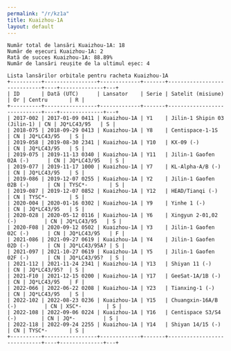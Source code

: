 ```yaml
---
permalink: "/r/kz1a"
title: Kuaizhou-1A
layout: default
---
```


    Număr total de lansări Kuaizhou-1A: 18
    Număr de eșecuri Kuaizhou-1A: 2
    Rată de succes Kuaizhou-1A: 88.89%
    Număr de lansări reușite de la ultimul eșec: 4
    
    Lista lansărilor orbitale pentru racheta Kuaizhou-1A
    +----------+-----------------+-------------+-------+-----------------------------+----+--------------+---+
    | ID       | Dată (UTC)      | Lansator    | Serie | Satelit (misiune)           | Or | Centru       | R |
    +----------+-----------------+-------------+-------+-----------------------------+----+--------------+---+
    | 2017-002 | 2017-01-09 0411 | Kuaizhou-1A | Y1    | Jilin-1 Shipin 03 (Jilin-1) | CN | JQ*LC43/95   | S |
    | 2018-075 | 2018-09-29 0413 | Kuaizhou-1A | Y8    | Centispace-1-1S             | CN | JQ*LC43/95   | S |
    | 2019-058 | 2019-08-30 2341 | Kuaizhou-1A | Y10   | KX-09 (-)                   | CN | JQ*LC43/95   | S |
    | 2019-075 | 2019-11-13 0340 | Kuaizhou-1A | Y11   | Jilin-1 Gaofen 02A (-)      | CN | JQ*LC43/95   | S |
    | 2019-077 | 2019-11-17 1000 | Kuaizhou-1A | Y7    | KL-Alpha-A/B (-)            | CN | JQ*LC43/95   | S |
    | 2019-086 | 2019-12-07 0255 | Kuaizhou-1A | Y2    | Jilin-1 Gaofen 02B (-)      | CN | TYSC*-       | S |
    | 2019-087 | 2019-12-07 0852 | Kuaizhou-1A | Y12   | HEAD/Tianqi (-)             | CN | TYSC*-       | S |
    | 2020-004 | 2020-01-16 0302 | Kuaizhou-1A | Y9    | Yinhe 1 (-)                 | CN | JQ*LC43/95   | S |
    | 2020-028 | 2020-05-12 0116 | Kuaizhou-1A | Y6    | Xingyun 2-01,02 (-)         | CN | JQ*LC43/95   | S |
    | 2020-F08 | 2020-09-12 0502 | Kuaizhou-1A | Y3    | Jilin-1 Gaofen 02C (-)      | CN | JQ*LC43/95   | F |
    | 2021-086 | 2021-09-27 0619 | Kuaizhou-1A | Y4    | Jilin-1 Gaofen 02D (-)      | CN | JQ*LC43/95A? | S |
    | 2021-097 | 2021-10-27 0619 | Kuaizhou-1A | Y5    | Jilin-1 Gaofen 02F (-)      | CN | JQ*LC43/95?  | S |
    | 2021-112 | 2021-11-24 2341 | Kuaizhou-1A | Y13   | Shiyan 11 (-)               | CN | JQ*LC43/95?  | S |
    | 2021-F10 | 2021-12-15 0200 | Kuaizhou-1A | Y17   | GeeSat-1A/1B (-)            | CN | JQ*LC43/95   | F |
    | 2022-066 | 2022-06-22 0208 | Kuaizhou-1A | Y23   | Tianxing-1 (-)              | CN | JQ*LC43/95   | S |
    | 2022-102 | 2022-08-23 0236 | Kuaizhou-1A | Y15   | Chuangxin-16A/B (-)         | CN | XSC*-        | S |
    | 2022-108 | 2022-09-06 0224 | Kuaizhou-1A | Y16   | Centispace S3/S4 (-)        | CN | JQ*-         | S |
    | 2022-118 | 2022-09-24 2255 | Kuaizhou-1A | Y14   | Shiyan 14/15 (-)            | CN | TYSC*-       | S |
    +----------+-----------------+-------------+-------+-----------------------------+----+--------------+---+
    

